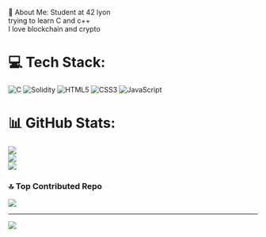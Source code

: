 💫 About Me:
Student at 42 lyon<br> trying to learn C and c++<br>I love blockchain and crypto 


# 💻 Tech Stack:
![C](https://img.shields.io/badge/c-%2300599C.svg?style=for-the-badge&logo=c&logoColor=white) ![Solidity](https://img.shields.io/badge/Solidity-%23363636.svg?style=for-the-badge&logo=solidity&logoColor=white) ![HTML5](https://img.shields.io/badge/html5-%23E34F26.svg?style=for-the-badge&logo=html5&logoColor=white) ![CSS3](https://img.shields.io/badge/css3-%231572B6.svg?style=for-the-badge&logo=css3&logoColor=white) ![JavaScript](https://img.shields.io/badge/javascript-%23323330.svg?style=for-the-badge&logo=javascript&logoColor=%23F7DF1E)
# 📊 GitHub Stats:
![](https://github-readme-stats.vercel.app/api?username=antoine-bonin&theme=default&hide_border=false&include_all_commits=true&count_private=true)<br/>
![](https://github-readme-streak-stats.herokuapp.com/?user=antoine-bonin&theme=default&hide_border=false)<br/>
![](https://github-readme-stats.vercel.app/api/top-langs/?username=antoine-bonin&theme=default&hide_border=false&include_all_commits=true&count_private=true&layout=compact)

### 🔝 Top Contributed Repo
![](https://github-contributor-stats.vercel.app/api?username=antoine-bonin&limit=5&theme=default&combine_all_yearly_contributions=true)

---
[![](https://visitcount.itsvg.in/api?id=antoine-bonin&icon=0&color=0)](https://visitcount.itsvg.in)

<!-- Proudly created with GPRM ( https://gprm.itsvg.in ) -->

